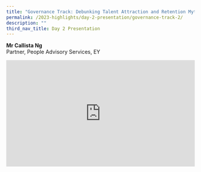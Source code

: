 ```yaml
---
title: "Governance Track: Debunking Talent Attraction and Retention Myths"
permalink: /2023-highlights/day-2-presentation/governance-track-2/
description: ""
third_nav_title: Day 2 Presentation
---
```

<b>Mr Callista Ng</b><br> Partner, People Advisory Services, EY

<div class="video-container">
<iframe width="853" height="315" src="https://www.youtube.com/embed/r_uNb_Y_JCU?si=zUXG-Us5XeGNz14M" frameborder="0" allow="accelerometer; autoplay; encrypted-media; gyroscope; picture-in-picture" allowfullscreen=""></iframe></div>









<style type="text/css"> 
	    .video-container {
      position: relative;
      padding-bottom: 56.25%; /* 16:9 */
      height: 0;
    }
    .video-container iframe {
      position: absolute;
      top: 0;
      left: 0;
      width: 100%;
      height: 100%;
    }
	</style>